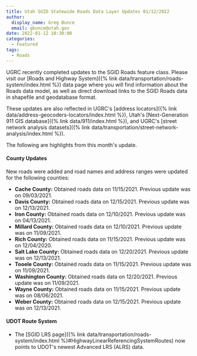 ```yaml
---
title: Utah SGID Statewide Roads Data Layer Updates 01/12/2022
author:
  display_name: Greg Bunce
  email: gbunce@utah.gov
date: 2022-01-12 10:30:00
categories:
  - Featured
tags:
  - Roads
---
```


UGRC recently completed updates to the SGID Roads feature class. Please visit our [Roads and Highway System]({% link data/transportation/roads-system/index.html %}) data page where you will find information about the Roads data model, as well as direct download links to the SGID Roads data in shapefile and geodatabase format.

These updates are also reflected in UGRC's [address locators]({% link data/address-geocoders-locators/index.html %}), Utah's [Next-Generation 911 GIS database]({% link data/911/index.html %}), and UGRC's [street network analysis datasets]({% link data/transportation/street-network-analysis/index.html %}).

The following are highlights from this month's update.

#### County Updates

New roads were added and road names and address ranges were updated for the following counties:

- **Cache County:** Obtained roads data on 11/15/2021. Previous update was on 09/03/2021.
- **Davis County:** Obtained roads data on 12/15/2021. Previous update was on 12/13/2021.
- **Iron County:** Obtained roads data on 12/10/2021. Previous update was on 04/13/2021.
- **Millard County:** Obtained roads data on 12/10/2021. Previous update was on 11/09/2021.
- **Rich County:** Obtained roads data on 11/15/2021. Previous update was on 12/04/2020.
- **Salt Lake County:** Obtained roads data on 12/20/2021. Previous update was on 12/13/2021.
- **Tooele County:** Obtained roads data on 11/15/2021. Previous update was on 11/09/2021.
- **Washington County:** Obtained roads data on 12/20/2021. Previous update was on 11/09/2021.
- **Wayne County:** Obtained roads data on 11/15/2021. Previous update was on 08/06/2021.
- **Weber County:** Obtained roads data on 12/15/2021. Previous update was on 12/13/2021.

#### UDOT Route System

- The [SGID LRS page]({% link data/transportation/roads-system/index.html %}#HighwayLinearReferencingSystemRoutes) now points to UDOT's newest Advanced LRS (ALRS) data.
